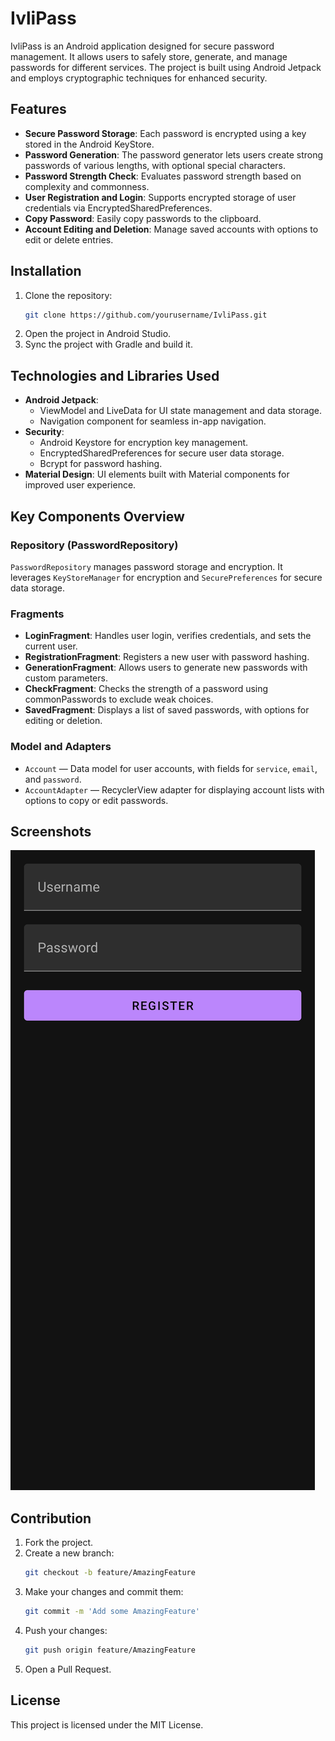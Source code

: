 
# IvliPass

IvliPass is an Android application designed for secure password management. It allows users to safely store, generate, and manage passwords for different services. The project is built using Android Jetpack and employs cryptographic techniques for enhanced security.

## Features

- **Secure Password Storage**: Each password is encrypted using a key stored in the Android KeyStore.
- **Password Generation**: The password generator lets users create strong passwords of various lengths, with optional special characters.
- **Password Strength Check**: Evaluates password strength based on complexity and commonness.
- **User Registration and Login**: Supports encrypted storage of user credentials via EncryptedSharedPreferences.
- **Copy Password**: Easily copy passwords to the clipboard.
- **Account Editing and Deletion**: Manage saved accounts with options to edit or delete entries.

## Installation

1. Clone the repository:
   ```bash
   git clone https://github.com/yourusername/IvliPass.git
   ```
2. Open the project in Android Studio.
3. Sync the project with Gradle and build it.

## Technologies and Libraries Used

- **Android Jetpack**:
  - ViewModel and LiveData for UI state management and data storage.
  - Navigation component for seamless in-app navigation.
- **Security**:
  - Android Keystore for encryption key management.
  - EncryptedSharedPreferences for secure user data storage.
  - Bcrypt for password hashing.
- **Material Design**: UI elements built with Material components for improved user experience.

## Key Components Overview

### Repository (PasswordRepository)

`PasswordRepository` manages password storage and encryption. It leverages `KeyStoreManager` for encryption and `SecurePreferences` for secure data storage.

### Fragments

- **LoginFragment**: Handles user login, verifies credentials, and sets the current user.
- **RegistrationFragment**: Registers a new user with password hashing.
- **GenerationFragment**: Allows users to generate new passwords with custom parameters.
- **CheckFragment**: Checks the strength of a password using commonPasswords to exclude weak choices.
- **SavedFragment**: Displays a list of saved passwords, with options for editing or deletion.

### Model and Adapters

- `Account` — Data model for user accounts, with fields for `service`, `email`, and `password`.
- `AccountAdapter` — RecyclerView adapter for displaying account lists with options to copy or edit passwords.

## Screenshots

![Regestration Screen](images/Regestration_Screen.png)

## Contribution

1. Fork the project.
2. Create a new branch:
   ```bash
   git checkout -b feature/AmazingFeature
   ```
3. Make your changes and commit them:
   ```bash
   git commit -m 'Add some AmazingFeature'
   ```
4. Push your changes:
   ```bash
   git push origin feature/AmazingFeature
   ```
5. Open a Pull Request.

## License

This project is licensed under the MIT License.
